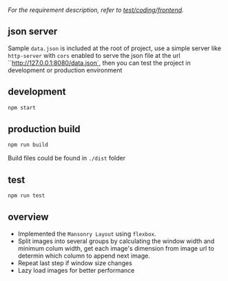 _For the requirement description, refer to [test/coding/frontend](https://wiredcraft.gitbook.io/recruitment-test/coding/frontend)._

## json server

Sample `data.json` is included at the root of project, use a simple server like `http-server` with `cors` enabled to serve the json file at the url ``http://127.0.0.1:8080/data.json`, then you can test the project in development or production environment

## development

```cmd
npm start
```

## production build

```cmd
npm run build
```

Build files could be found in `./dist` folder

## test

```cmd
npm run test
```

## overview

- Implemented the `Mansonry Layout` using `flexbox`.
- Split images into several groups by calculating the window width and minimum colum width, get each image's dimension from image url to determin which column to append next image.
- Repeat last step if window size changes
- Lazy load images for better performance
